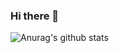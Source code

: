 ### Hi there 👋


![Anurag's github stats](https://github-readme-stats.vercel.app/api?username=jhoserpacheco&show_icons=true&theme=radical)
<!--
**jhoserpacheco/jhoserpacheco** is a ✨ _special_ ✨ repository because its `README.md` (this file) appears on your GitHub profile.
<a href="https://github.com/jhoserpacheco/jhoserpacheco">
  <img align="center" src="https://github-readme-stats.vercel.app/api?username=jhoserpacheco&show_icons=true&theme=radical" />
</a>
Here are some ideas to get you started:

- 🔭 I’m currently working on ...
- 🌱 I’m currently learning ...
- 👯 I’m looking to collaborate on ...
- 🤔 I’m looking for help with ...
- 💬 Ask me about ...
- 📫 How to reach me: ...
- 😄 Pronouns: ...
- ⚡ Fun fact: ...


